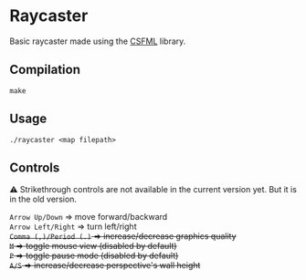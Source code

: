 # Raycaster

Basic raycaster made using the [CSFML](https://github.com/SFML/CSFML) library.

## Compilation

```shell
make
```

## Usage

```shell
./raycaster <map filepath>
```

## Controls

:warning: Strikethrough controls are not available in the current version yet. But it is in the old version.

`Arrow Up/Down` => move forward/backward \
`Arrow Left/Right` => turn left/right \
~~`Comma (,)/Period (.)` => increase/decrease graphics quality~~ \
~~`M` => toggle mouse view (disabled by default)~~ \
~~`P` => toggle pause mode (disabled by default)~~ \
~~`A/S` => increase/decrease perspective's wall height~~
